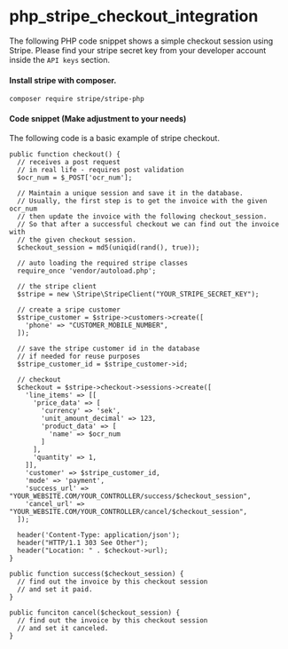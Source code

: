 # php_stripe_checkout_integration
The following PHP code snippet shows a simple checkout session using Stripe. Please find your stripe secret key from your developer account inside the `API keys` section.

#### Install stripe with composer.
```
composer require stripe/stripe-php
```

#### Code snippet (Make adjustment to your needs)
The following code is a basic example of stripe checkout.

```
public function checkout() {
  // receives a post request
  // in real life - requires post validation
  $ocr_num = $_POST['ocr_num'];

  // Maintain a unique session and save it in the database.
  // Usually, the first step is to get the invoice with the given ocr_num
  // then update the invoice with the following checkout_session.
  // So that after a successful checkout we can find out the invoice with
  // the given checkout session.
  $checkout_session = md5(uniqid(rand(), true));

  // auto loading the required stripe classes
  require_once 'vendor/autoload.php';
  
  // the stripe client
  $stripe = new \Stripe\StripeClient("YOUR_STRIPE_SECRET_KEY");
  
  // create a sripe customer
  $stripe_customer = $stripe->customers->create([
    'phone' => "CUSTOMER_MOBILE_NUMBER",
  ]);
  
  // save the stripe customer id in the database
  // if needed for reuse purposes
  $stripe_customer_id = $stripe_customer->id;
  
  // checkout
  $checkout = $stripe->checkout->sessions->create([
    'line_items' => [[
      'price_data' => [
        'currency' => 'sek',
        'unit_amount_decimal' => 123,
        'product_data' => [
          'name' => $ocr_num
        ]
      ],
      'quantity' => 1,
    ]],
    'customer' => $stripe_customer_id,
    'mode' => 'payment',
    'success_url' => "YOUR_WEBSITE.COM/YOUR_CONTROLLER/success/$checkout_session",
    'cancel_url' => "YOUR_WEBSITE.COM/YOUR_CONTROLLER/cancel/$checkout_session",
  ]);
  
  header('Content-Type: application/json');
  header("HTTP/1.1 303 See Other");
  header("Location: " . $checkout->url);
}

public function success($checkout_session) {
  // find out the invoice by this checkout session
  // and set it paid.
}

public funciton cancel($checkout_session) {
  // find out the invoice by this checkout session
  // and set it canceled.
}
```
